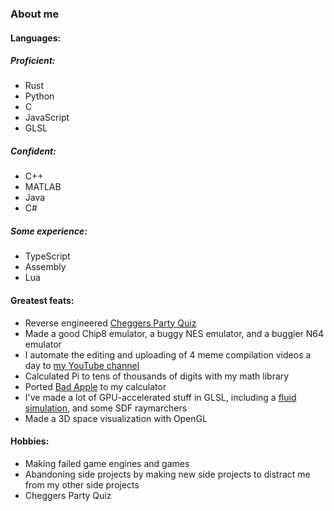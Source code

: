 ### About me

#### Languages:
##### Proficient:
- Rust
- Python
- C
- JavaScript
- GLSL
##### Confident:
- C++
- MATLAB
- Java
- C#
##### Some experience:
- TypeScript
- Assembly
- Lua

#### Greatest feats:
- Reverse engineered [Cheggers Party Quiz](https://en.wikipedia.org/wiki/Cheggers_Party_Quiz)
- Made a good Chip8 emulator, a buggy NES emulator, and a buggier N64 emulator
- I automate the editing and uploading of 4 meme compilation videos a day to [my YouTube channel](https://www.youtube.com/channel/UCsSkN-Xh7SqSaSULYHG4OXA/videos)
- Calculated Pi to tens of thousands of digits with my math library
- Ported [Bad Apple](https://en.wikipedia.org/wiki/Bad_Apple!!#Use_as_a_graphical_and_audio_test) to my calculator
- I've made a lot of GPU-accelerated stuff in GLSL, including a [fluid simulation](https://yttriferous.dev/moist/), and some SDF raymarchers
- Made a 3D space visualization with OpenGL

#### Hobbies:
- Making failed game engines and games
- Abandoning side projects by making new side projects to distract me from my other side projects
- Cheggers Party Quiz
